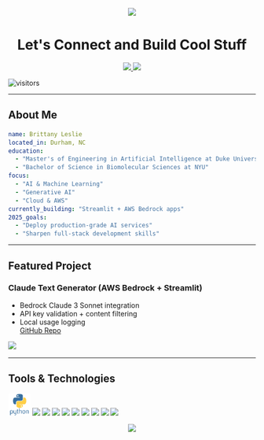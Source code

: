 <p align="center">
  <img src="https://capsule-render.vercel.app/api?type=waving&color=gradient&text=Welcome+to+Britt's+Page!&height=100&section=header"/>
</p>

<h1 align="center">
  Let's Connect and Build Cool Stuff
</h1>

<p align="center">
<a href="https://www.linkedin.com/in/brittany-leslie/">
  <img height="50" src="https://user-images.githubusercontent.com/46517096/166973395-19676cd8-f8ec-4abf-83ff-da8243505b82.png"/>
</a>
<a href="mailto:bal67@duke.edu">
  <img height="50" src="https://img.icons8.com/ios-filled/50/000000/email.png"/>
</a>
</p>

![visitors](https://visitor-badge.laobi.icu/badge?page_id=Bal67)

---

## About Me

```yaml
name: Brittany Leslie
located_in: Durham, NC
education:
  - "Master's of Engineering in Artificial Intelligence at Duke University"
  - "Bachelor of Science in Biomolecular Sciences at NYU"
focus:
  - "AI & Machine Learning"
  - "Generative AI"
  - "Cloud & AWS"
currently_building: "Streamlit + AWS Bedrock apps"
2025_goals:
  - "Deploy production-grade AI services"
  - "Sharpen full-stack development skills"
```

---

## Featured Project

### Claude Text Generator (AWS Bedrock + Streamlit)
- Bedrock Claude 3 Sonnet integration  
- API key validation + content filtering  
- Local usage logging  
[GitHub Repo](https://github.com/Bal67/TextGeneration_API)

<img src="docs/Claude_Text_Generator.gif" width="700"/>


---

## Tools & Technologies

<p align="left">
<img src="https://raw.githubusercontent.com/devicons/devicon/master/icons/python/python-original-wordmark.svg" width="45"/>
<img src="https://cdn.jsdelivr.net/gh/devicons/devicon/icons/streamlit/streamlit-original.svg" width="45"/>
<img src="https://cdn.jsdelivr.net/gh/devicons/devicon/icons/github/github-original.svg" width="45"/>
<img src="https://cdn.jsdelivr.net/gh/devicons/devicon/icons/git/git-original.svg" width="45"/>        
<img src="https://cdn.jsdelivr.net/gh/devicons/devicon/icons/html5/html5-original.svg" width="45"/>
<img src="https://cdn.jsdelivr.net/gh/devicons/devicon/icons/css3/css3-original.svg" width="45"/>
<img src="https://cdn.jsdelivr.net/gh/devicons/devicon@latest/icons/kaggle/kaggle-original.svg" width="45"/>
<img src="https://cdn.jsdelivr.net/gh/devicons/devicon@latest/icons/pytorch/pytorch-original.svg" width="45"/>
<img src="https://cdn.jsdelivr.net/gh/devicons/devicon@latest/icons/scikitlearn/scikitlearn-original.svg" width="45"/>
<img src="https://cdn.jsdelivr.net/gh/devicons/devicon@latest/icons/swift/swift-original.svg" width="45"/>      
</p>

<p align="center">
  <img src="https://capsule-render.vercel.app/api?type=waving&color=gradient&height=100&section=footer"/>
</p>
